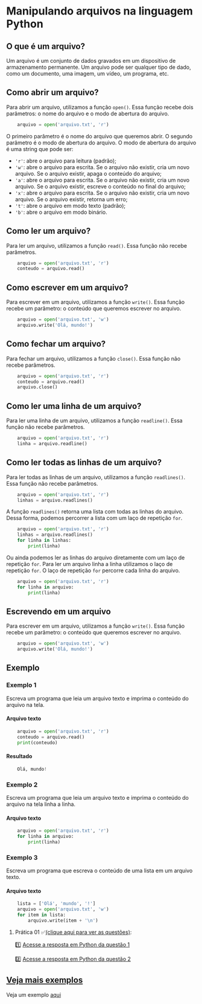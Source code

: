 # Manipulando arquivos na linguagem Python 

## O que é um arquivo?

Um arquivo é um conjunto de dados gravados em um dispositivo de armazenamento permanente. Um arquivo pode ser qualquer tipo de dado, como um documento, uma imagem, um vídeo, um programa, etc.

## Como abrir um arquivo?

Para abrir um arquivo, utilizamos a função `open()`. Essa função recebe dois parâmetros: o nome do arquivo e o modo de abertura do arquivo.

```python
    arquivo = open('arquivo.txt', 'r')
```

O primeiro parâmetro é o nome do arquivo que queremos abrir. O segundo parâmetro é o modo de abertura do arquivo. O modo de abertura do arquivo é uma string que pode ser:

- `'r'`: abre o arquivo para leitura (padrão);
- `'w'`: abre o arquivo para escrita. Se o arquivo não existir, cria um novo arquivo. Se o arquivo existir, apaga o conteúdo do arquivo;
- `'a'`: abre o arquivo para escrita. Se o arquivo não existir, cria um novo arquivo. Se o arquivo existir, escreve o conteúdo no final do arquivo;
- `'x'`: abre o arquivo para escrita. Se o arquivo não existir, cria um novo arquivo. Se o arquivo existir, retorna um erro;
- `'t'`: abre o arquivo em modo texto (padrão);
- `'b'`: abre o arquivo em modo binário.

## Como ler um arquivo?

Para ler um arquivo, utilizamos a função `read()`. Essa função não recebe parâmetros.

```python
    arquivo = open('arquivo.txt', 'r')
    conteudo = arquivo.read()
```

## Como escrever em um arquivo?

Para escrever em um arquivo, utilizamos a função `write()`. Essa função recebe um parâmetro: o conteúdo que queremos escrever no arquivo.

```python
    arquivo = open('arquivo.txt', 'w')
    arquivo.write('Olá, mundo!')
```

## Como fechar um arquivo?

Para fechar um arquivo, utilizamos a função `close()`. Essa função não recebe parâmetros.

```python
    arquivo = open('arquivo.txt', 'r')
    conteudo = arquivo.read()
    arquivo.close()
```

## Como ler uma linha de um arquivo?

Para ler uma linha de um arquivo, utilizamos a função `readline()`. Essa função não recebe parâmetros.

```python
    arquivo = open('arquivo.txt', 'r')
    linha = arquivo.readline()
```

## Como ler todas as linhas de um arquivo?

Para ler todas as linhas de um arquivo, utilizamos a função `readlines()`. Essa função não recebe parâmetros.

```python
    arquivo = open('arquivo.txt', 'r')
    linhas = arquivo.readlines()
```

A função `readlines()` retorna uma lista com todas as linhas do arquivo. Dessa forma, podemos percorrer a lista com um laço de repetição `for`.

```python
    arquivo = open('arquivo.txt', 'r')
    linhas = arquivo.readlines()
    for linha in linhas:
        print(linha)
```

Ou ainda podemos ler as linhas do arquivo diretamente com um laço de repetição `for`. 
Para ler um arquivo linha a linha utilizamos o laço de repetição `for`. O laço de repetição `for` percorre cada linha do arquivo.

```python
    arquivo = open('arquivo.txt', 'r')
    for linha in arquivo:
        print(linha)
```

## Escrevendo em um arquivo

Para escrever em um arquivo, utilizamos a função `write()`. Essa função recebe um parâmetro: o conteúdo que queremos escrever no arquivo.

```python
    arquivo = open('arquivo.txt', 'w')
    arquivo.write('Olá, mundo!')
```

## Exemplo

### Exemplo 1

Escreva um programa que leia um arquivo texto e imprima o conteúdo do arquivo na tela.

#### Arquivo texto

```python
    arquivo = open('arquivo.txt', 'r')
    conteudo = arquivo.read()
    print(conteudo)
```

#### Resultado

```python
    Olá, mundo!
```

### Exemplo 2

Escreva um programa que leia um arquivo texto e imprima o conteúdo do arquivo na tela linha a linha.

#### Arquivo texto

```python
    arquivo = open('arquivo.txt', 'r')
    for linha in arquivo:
        print(linha)
```

### Exemplo 3 

Escreva um programa que escreva o conteúdo de uma lista em um arquivo texto.

#### Arquivo texto

```python
    lista = ['Olá', 'mundo', '!']
    arquivo = open('arquivo.txt', 'w')
    for item in lista:
        arquivo.write(item + '\n')
```



1. Prática 01 ✅[(clique aqui para ver as questões)](https://github.com/roscibely/algorithms-and-data-structure/blob/develop/arquivos/quest%C3%B5es-pr%C3%A1tica-01-arquivos.pdf):  
  
   1️⃣ [Acesse a resposta em Python da questão 1](https://github.com/roscibely/data-structure-with-python/blob/main/arquivos/pratica_q1.py) 
    
 
   2️⃣ [Acesse a resposta em Python da questão 2](https://github.com/roscibely/data-structure-with-python/blob/main/arquivos/pratica-q2.py) 

## [Veja mais exemplos](https://github.com/roscibely/data-structure-with-python/blob/main/arquivos/intro_arquivos.ipynb)

Veja um exemplo [aqui](https://github.com/roscibely/data-structure-with-python/blob/develop/arquivos/exemplo_1.py)
